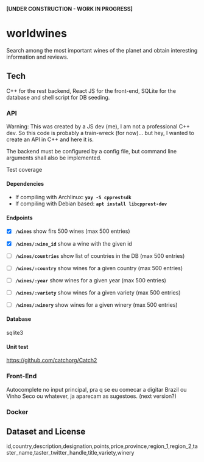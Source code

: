 **[UNDER CONSTRUCTION - WORK IN PROGRESS]**


# worldwines

Search among the most important wines of the planet and obtain interesting information and reviews.


## Tech

C++ for the rest backend, React JS for the front-end, SQLite for the database and shell script for DB seeding.

### API

Warning: This was created by a JS dev (me), I am not a professional C++ dev. So this code is probably
a train-wreck (for now)... but hey, I wanted to create an API in C++ and here it is.

The backend must be configured by a config file, but command line arguments shall also be implemented.

Test coverage

#### Dependencies
- If compiling with Archlinux: **`yay -S cpprestsdk`**
- If compiling with Debian based: **`apt install libcpprest-dev`**


#### Endpoints

- [x] **`/wines`** show firs 500 wines (max 500 entries)
- [x] **`/wines/:wine_id`** show a wine with the given id
- [ ] **`/wines/countries`** show list of countries in the DB (max 500 entries)
- [ ] **`/wines/:country`** show wines for a given country (max 500 entries)
- [ ] **`/wines/:year`** show wines for a given year (max 500 entries)
- [ ] **`/wines/:variety`** show wines for a given variety (max 500 entries)
- [ ] **`/wines/:winery`** show wines for a given winery (max 500 entries)


#### Database
sqlite3

#### Unit test
https://github.com/catchorg/Catch2

### Front-End
Autocomplete no input principal, pra q se eu comecar a digitar Brazil ou Vinho Seco ou whatever, ja aparecam as sugestoes.
 (next version?)

### Docker


## Dataset and License

id,country,description,designation,points,price,province,region_1,region_2,taster_name,taster_twitter_handle,title,variety,winery

